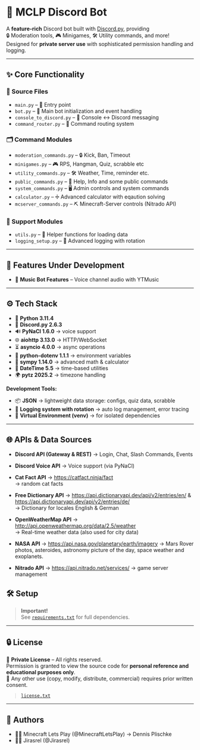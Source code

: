 # 🤖 MCLP Discord Bot  

A **feature-rich** Discord bot built with [Discord.py](https://discordpy.readthedocs.io/en/stable/), providing  
🔒 Moderation tools, 🎮 Minigames, 🛠️ Utility commands, and more!  
Designed for **private server use** with sophisticated permission handling and logging.  

---

## ✨ Core Functionality  

### 📂 Source Files  

- `main.py` – 📝 Entry point
- `bot.py` – 🔧 Main bot initialization and event handling
- `console_to_discord.py` – 💬 Console ↔ Discord messaging  
- `command_router.py` – 🚦 Command routing system  

### 🗂️ Command Modules  

- `moderation_commands.py` – 🔒 Kick, Ban, Timeout  
- `minigames.py` – 🎮 RPS, Hangman, Quiz, scrabble etc
- `utility_commands.py` – 🛠️ Weather, Time, reminder etc.  
- `public_commands.py` – 👥 Help, Info and some public commands
- `system_commands.py` – 🖥️ Admin controls and system commands
- `calculator.py` – ➗ Advanced calculator with eqaution solving
- `mcserver_commands.py` – ⛏️ Minecraft-Server controls (Nitrado API)  

### 🔌 Support Modules  

- `utils.py` – 🧩 Helper functions for loading data
- `logging_setup.py` – 📜 Advanced logging with rotation  

---

## 🚧 Features Under Development  

- 🎵 **Music Bot Features** – Voice channel audio with YTMusic  

---

## ⚙️ Tech Stack  

- 🐍 **Python 3.11.4**  
- 💬 **Discord.py 2.6.3**  
- 🔊 **PyNaCl 1.6.0** → voice support  
- 🌐 **aiohttp 3.13.0** → HTTP/WebSocket
- ⏳ **asyncio 4.0.0** → async operations
- 🔑 **python-dotenv 1.1.1** → environment variables
- 📐 **sympy 1.14.0** → advanced math & calculator
- 📅 **DateTime 5.5** → time-based utilities
- 🌍 **pytz 2025.2** → timezone handling

**Development Tools:**  

- 📦 **JSON** → lightweight data storage: configs, quiz data, scrabble
- 📝 **Logging system with rotation** → auto log management, error tracing
- 🔄 **Virtual Environment (venv)** → for isolated dependencies

---

## 🌐 APIs & Data Sources

- **Discord API (Gateway & REST)** → Login, Chat, Slash Commands, Events

- **Discord Voice API** → Voice support (via PyNaCl)

- **Cat Fact API** → <https://catfact.ninja/fact> <br>
→ random cat facts

- **Free Dictionary API** → <https://api.dictionaryapi.dev/api/v2/entries/en/> & <https://api.dictionaryapi.dev/api/v2/entries/de/> <br>
  → Dictionary for locales English & German

- **OpenWeatherMap API** → <http://api.openweathermap.org/data/2.5/weather> <br>
→ Real-time weather data (also used for city data)

- **NASA API** → <https://api.nasa.gov/planetary/earth/imagery>
→ Mars Rover photos, asteroides, astronomy picture of the day, space weather and exoplanets.

- **Nitrado API** → <https://api.nitrado.net/services/> → game server management

## 🛠️ Setup  

> **Important!** <br>
See [`requirements.txt`](./requirements.txt) for full dependencies.  

---

## 🔒 License  

📜 **Private License** – All rights reserved.  
Permission is granted to view the source code for **personal reference and educational purposes only**.  
🚫 Any other use (copy, modify, distribute, commercial) requires prior written consent.  

> [`license.txt`](./license.txt)

---

## 👥 Authors  

- 🧑‍💻 Minecraft Lets Play (@MinecraftLetsPlay) → Dennis Plischke  
- 👨‍💻 Jirasrel (@Jirasrel)  
